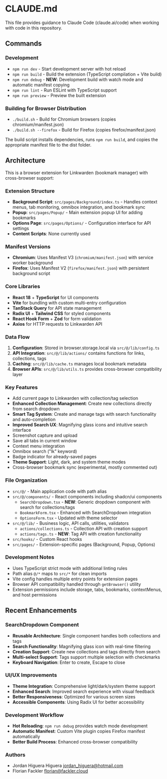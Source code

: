 # CLAUDE.md

This file provides guidance to Claude Code (claude.ai/code) when working with code in this repository.

## Commands

### Development

- `npm run dev` - Start development server with hot reload
- `npm run build` - Build the extension (TypeScript compilation + Vite build)
- `npm run debug` - **NEW**: Development build with watch mode and automatic manifest copying
- `npm run lint` - Run ESLint with TypeScript support
- `npm run preview` - Preview the built extension

### Building for Browser Distribution

- `./build.sh` - Build for Chromium browsers (copies chromium/manifest.json)
- `./build.sh --firefox` - Build for Firefox (copies firefox/manifest.json)

The build script installs dependencies, runs `npm run build`, and copies the appropriate manifest file to the dist folder.

## Architecture

This is a browser extension for Linkwarden (bookmark manager) with cross-browser support:

### Extension Structure

- **Background Script**: `src/pages/Background/index.ts` - Handles context menus, tab monitoring, omnibox integration, and bookmark sync
- **Popup**: `src/pages/Popup/` - Main extension popup UI for adding bookmarks
- **Options Page**: `src/pages/Options/` - Configuration interface for API settings
- **Content Scripts**: None currently used

### Manifest Versions

- **Chromium**: Uses Manifest V3 (`chromium/manifest.json`) with service worker background
- **Firefox**: Uses Manifest V2 (`firefox/manifest.json`) with persistent background script

### Core Libraries

- **React 18** + **TypeScript** for UI components
- **Vite** for bundling with custom multi-entry configuration
- **TanStack Query** for API state management
- **Radix UI** + **Tailwind CSS** for styled components
- **React Hook Form** + **Zod** for form validation
- **Axios** for HTTP requests to Linkwarden API

### Data Flow

1. **Configuration**: Stored in browser.storage.local via `src/@/lib/config.ts`
2. **API Integration**: `src/@/lib/actions/` contains functions for links, collections, tags
3. **Caching**: `src/@/lib/cache.ts` manages local bookmark metadata
4. **Browser APIs**: `src/@/lib/utils.ts` provides cross-browser compatibility layer

### Key Features

- Add current page to Linkwarden with collection/tag selection
- **Enhanced Collection Management**: Create new collections directly from search dropdown
- **Smart Tag System**: Create and manage tags with search functionality and auto-completion
- **Improved Search UX**: Magnifying glass icons and intuitive search interface
- Screenshot capture and upload
- Save all tabs in current window
- Context menu integration
- Omnibox search ("lk" keyword)
- Badge indicator for already-saved pages
- **Theme Support**: Light, dark, and system theme modes
- Cross-browser bookmark sync (experimental, mostly commented out)

### File Organization

- `src/@/` - Main application code with path alias
- `src/@/components/` - React components including shadcn/ui components
  - `SearchDropdown.tsx` - **NEW**: Generic dropdown component with search for collections/tags
  - `BookmarkForm.tsx` - Enhanced with SearchDropdown integration
  - `OptionsForm.tsx` - Updated with theme selector
- `src/@/lib/` - Business logic, API calls, utilities, validators
  - `actions/collections.ts` - Collection API with creation support
  - `actions/tags.ts` - **NEW**: Tag API with creation functionality
- `src/hooks/` - Custom React hooks
- `src/pages/` - Extension-specific pages (Background, Popup, Options)

### Development Notes

- Uses TypeScript strict mode with additional linting rules
- Path alias `@/*` maps to `src/*` for clean imports
- Vite config handles multiple entry points for extension pages
- Browser API compatibility handled through `getBrowser()` utility
- Extension permissions include storage, tabs, bookmarks, contextMenus, and host permissions

## Recent Enhancements

### SearchDropdown Component
- **Reusable Architecture**: Single component handles both collections and tags
- **Search Functionality**: Magnifying glass icon with real-time filtering
- **Creation Support**: Create new collections and tags directly from search
- **Multi-select Support**: Tags support multiple selection with checkmarks
- **Keyboard Navigation**: Enter to create, Escape to close

### UI/UX Improvements
- **Theme Integration**: Comprehensive light/dark/system theme support
- **Enhanced Search**: Improved search experience with visual feedback
- **Better Responsiveness**: Optimized for various screen sizes
- **Accessible Components**: Using Radix UI for better accessibility

### Development Workflow
- **Hot Reloading**: `npm run debug` provides watch mode development
- **Automatic Manifest**: Custom Vite plugin copies Firefox manifest automatically
- **Better Build Process**: Enhanced cross-browser compatibility

### Authors
- Jordan Higuera Higuera <jordan_higuera@hotmail.com>
- Florian Fackler <florian@fackler.cloud>
